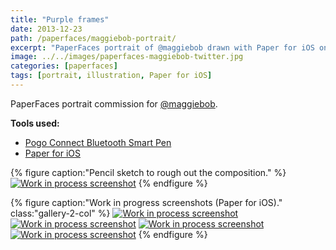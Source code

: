 ```yaml
---
title: "Purple frames"
date: 2013-12-23
path: /paperfaces/maggiebob-portrait/
excerpt: "PaperFaces portrait of @maggiebob drawn with Paper for iOS on an iPad."
image: ../../images/paperfaces-maggiebob-twitter.jpg
categories: [paperfaces]
tags: [portrait, illustration, Paper for iOS]
---
```


PaperFaces portrait commission for [@maggiebob](https://twitter.com/maggiebob).

**Tools used:**

- [Pogo Connect Bluetooth Smart Pen](https://www.amazon.com/gp/product/B009K448L4/ref=as_li_ss_tl?ie=UTF8&camp=1789&creative=390957&creativeASIN=B009K448L4&linkCode=as2&tag=mademist-20)
- [Paper for iOS](https://paper.bywetransfer.com/)

{% figure caption:"Pencil sketch to rough out the composition." %}
[![Work in process screenshot](../../images/paperfaces-maggiebob-process-1-750.jpg)](../../images/paperfaces-maggiebob-process-1-lg.jpg)
{% endfigure %}

{% figure caption:"Work in progress screenshots (Paper for iOS)." class:"gallery-2-col" %}
[![Work in process screenshot](../../images/paperfaces-maggiebob-process-2-600.jpg)](../../images/paperfaces-maggiebob-process-2-lg.jpg)
[![Work in process screenshot](../../images/paperfaces-maggiebob-process-3-600.jpg)](../../images/paperfaces-maggiebob-process-3-lg.jpg)
[![Work in process screenshot](../../images/paperfaces-maggiebob-process-4-600.jpg)](../../images/paperfaces-maggiebob-process-4-lg.jpg)
[![Work in process screenshot](../../images/paperfaces-maggiebob-process-5-600.jpg)](../../images/paperfaces-maggiebob-process-5-lg.jpg)
{% endfigure %}
